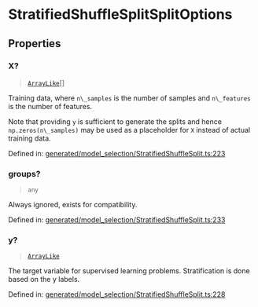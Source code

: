 # StratifiedShuffleSplitSplitOptions

## Properties

### X?

> [`ArrayLike`](../types/ArrayLike.md)[]

Training data, where `n\_samples` is the number of samples and `n\_features` is the number of features.

Note that providing `y` is sufficient to generate the splits and hence `np.zeros(n\_samples)` may be used as a placeholder for `X` instead of actual training data.

Defined in:  [generated/model\_selection/StratifiedShuffleSplit.ts:223](https://github.com/transitive-bullshit/scikit-learn-ts/blob/122b3c0/packages/sklearn/src/generated/model_selection/StratifiedShuffleSplit.ts#L223)

### groups?

> `any`

Always ignored, exists for compatibility.

Defined in:  [generated/model\_selection/StratifiedShuffleSplit.ts:233](https://github.com/transitive-bullshit/scikit-learn-ts/blob/122b3c0/packages/sklearn/src/generated/model_selection/StratifiedShuffleSplit.ts#L233)

### y?

> [`ArrayLike`](../types/ArrayLike.md)

The target variable for supervised learning problems. Stratification is done based on the y labels.

Defined in:  [generated/model\_selection/StratifiedShuffleSplit.ts:228](https://github.com/transitive-bullshit/scikit-learn-ts/blob/122b3c0/packages/sklearn/src/generated/model_selection/StratifiedShuffleSplit.ts#L228)
